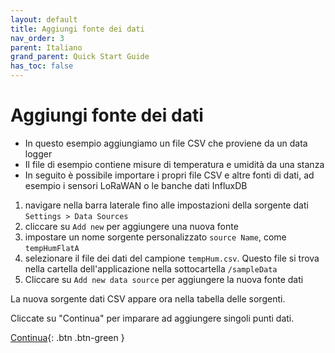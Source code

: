 ```yaml
---
layout: default
title: Aggiungi fonte dei dati
nav_order: 3
parent: Italiano
grand_parent: Quick Start Guide
has_toc: false
---
```


# Aggiungi fonte dei dati
- In questo esempio aggiungiamo un file CSV che proviene da un data logger
- Il file di esempio contiene misure di temperatura e umidità da una stanza
- In seguito è possibile importare i propri file CSV e altre fonti di dati, ad esempio i sensori LoRaWAN o le banche dati InfluxDB

1. navigare nella barra laterale fino alle impostazioni della sorgente dati `Settings > Data Sources`
1. cliccare su `Add new` per aggiungere una nuova fonte
1. impostare un nome sorgente personalizzato `source Name`, come `tempHumFlatA`
1. selezionare il file dei dati del campione `tempHum.csv`. Questo file si trova nella cartella dell'applicazione nella sottocartella `/sampleData`
1. Cliccare su `Add new data source` per aggiungere la nuova fonte dati

La nuova sorgente dati CSV appare ora nella tabella delle sorgenti.

Cliccate su "Continua" per imparare ad aggiungere singoli punti dati.

[Continua](https://hslu-ige-laes.github.io/lcm/docs/quickStartGuide/it/addDataPoints/){: .btn .btn-green }
